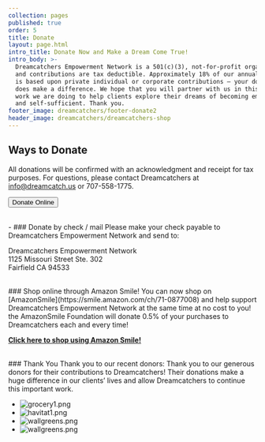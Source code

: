 ```yaml
---
collection: pages
published: true
order: 5
title: Donate
layout: page.html
intro_title: Donate Now and Make a Dream Come True!
intro_body: >-
  Dreamcatchers Empowerment Network is a 501(c)(3), not-for-profit organization,
  and contributions are tax deductible. Approximately 18% of our annual budget
  is based upon private individual or corporate contributions – your donation
  does make a difference. We hope that you will partner with us in this great
  work we are doing to help clients explore their dreams of becoming employed
  and self-sufficient. Thank you.
footer_image: dreamcatchers/footer-donate2
header_image: dreamcatchers/dreamcatchers-shop
---
```

## Ways to Donate
All donations will be confirmed with an acknowledgment and receipt for tax purposes. For questions, please contact Dreamcatchers at [info@dreamcatch.us](mailto:info@dreamcatch.us) or 707-558-1775.

<form action="https://www.paypal.com/cgi-bin/webscr" method="post" target="_top">
    <input type="hidden" name="cmd" value="_s-xclick">
    <input type="hidden" name="hosted_button_id" value="VQKQZUWZD69JW">
    <button>Donate Online</button>
    <img alt="" border="0" src="https://www.paypalobjects.com/en_US/i/scr/pixel.gif" style="display:none" width="1" height="1">
  </form>

<br>
- ### Donate by check / mail
  Please make your check payable to Dreamcatchers Empowerment Network and send to: 
  
  Dreamcatchers Empowerment Network<br>
  1125 Missouri Street Ste. 302<br>
  Fairfield CA 94533

<br>
### Shop online through Amazon Smile!
You can now shop on [AmazonSmile](https://smile.amazon.com/ch/71-0877008) and help support Dreamcatchers Empowerment Network at the same time at no cost to you! the AmazonSmile Foundation will donate 0.5% of your purchases to Dreamcatchers each and every time!

**[Click here to shop using Amazon Smile!](https://smile.amazon.com/ch/71-0877008)**

<br>
### Thank You
Thank you to our recent donors: Thank you to our generous donors for their contributions to Dreamcatchers! Their donations make a huge difference in our clients’ lives and allow Dreamcatchers to continue this important work.

 - ![grocery1.png](/content/media/drm-partners-cfg.png)
 - ![havitat1.png](/content/media/drm-partners-commercial.png)
 - ![wallgreens.png](/content/media/drm-partners-wells.png)
 - ![wallgreens.png](/content/media/drm-partners-safeway.png)
